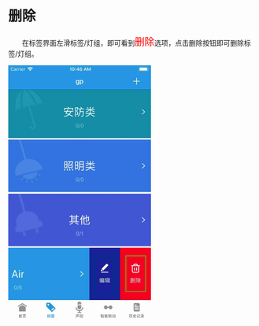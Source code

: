 # 删除

&emsp;&emsp;在标签界面左滑标签/灯组，即可看到<font style='color:#ff0000;font-size:20px'>删除</font>选项，点击删除按钮即可删除标签/灯组。

<img src="../images/标签/删除标签.png" width = "290" height = "515">